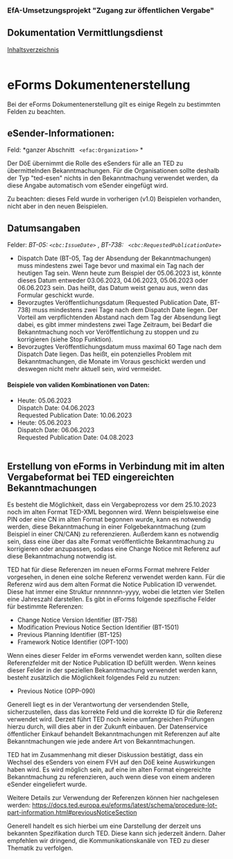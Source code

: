 ### EfA-Umsetzungsprojekt "Zugang zur öffentlichen Vergabe"
## Dokumentation Vermittlungsdienst
[Inhaltsverzeichnis](/documentation/documentation.md)
<br><br>

# eForms Dokumentenerstellung

Bei der eForms Dokumentenerstellung gilt es einige Regeln zu bestimmten Felden zu beachten.

## eSender-Informationen:

Feld: *ganzer Abschnitt ``` <efac:Organization>``` *

Der DöE übernimmt die Rolle des eSenders für alle an TED zu übermittelnden Bekanntmachungen. Für die Organisationen sollte deshalb der Typ "ted-esen" nichts in den Bekanntmachung verwendet werden, da diese Angabe automatisch vom eSender eingefügt wird. 

Zu beachten: dieses Feld wurde in vorherigen (v1.0) Beispielen vorhanden, nicht aber in den neuen Beispielen.
<br>

## Datumsangaben

Felder: *BT-05: ``` <cbc:IssueDate> ```* , *BT-738: ``` <cbc:RequestedPublicationDate>```*

- Dispatch Date (BT-05, Tag der Absendung der Bekanntmachungen) muss mindestens zwei Tage bevor und maximal ein Tag nach der heutigen Tag sein. Wenn heute zum Beispiel der 05.06.2023 ist, könnte dieses Datum entweder 03.06.2023, 04.06.2023, 05.06.2023 oder 06.06.2023 sein. Das heißt, das Datum weist genau aus, wenn das Formular geschickt wurde.
- Bevorzugtes Veröffentlichungsdatum (Requested Publication Date, BT-738) muss mindestens zwei Tage nach dem Dispatch Date liegen. Der Vorteil am verpflichtenden Abstand nach dem Tag der Absendung liegt dabei, es gibt immer mindestens zwei Tage Zeitraum, bei Bedarf die Bekanntmachung noch vor Veröffentlichung zu stoppen und zu korrigieren (siehe Stop Funktion).
- Bevorzugtes Veröffentlichungsdatum muss maximal 60 Tage nach dem Dispatch Date liegen. Das heißt, ein potenzielles Problem mit Bekanntmachungen, die Monate im Voraus geschickt werden und deswegen nicht mehr aktuell sein, wird vermeidet.

#### Beispiele von validen Kombinationen von Daten:

- Heute: 05.06.2023 <br>
Dispatch Date: 04.06.2023<br>
Requested Publication Date: 10.06.2023<br>
- Heute: 05.06.2023<br>
Dispatch Date: 06.06.2023<br>
Requested Publication Date: 04.08.2023
<br><br>

## Erstellung von eForms in Verbindung mit im alten Vergabeformat bei TED eingereichten Bekanntmachungen

Es besteht die Möglichkeit, dass ein Vergabeprozess vor dem 25.10.2023 noch im alten Format TED-XML begonnen wird. Wenn beispielsweise eine PIN oder eine CN im alten Format begonnen wurde, kann es notwendig werden, diese Bekanntmachung in einer Folgebekanntmachung (zum Beispiel in einer CN/CAN) zu referenzieren. Außerdem kann es notwendig sein, dass eine über das alte Format veröffentlichte Bekanntmachung zu korrigieren oder anzupassen, sodass eine Change Notice mit Referenz auf diese Bekanntmachung notwendig ist. 

TED hat für diese Referenzen im neuen eForms Format mehrere Felder vorgesehen, in denen eine solche Referenz verwendet werden kann. Für die Referenz wird aus dem alten Format die Notice Publication ID verwendet. Diese hat immer eine Struktur nnnnnnnn-yyyy, wobei die letzten vier Stellen eine Jahreszahl darstellen. Es gibt in eForms folgende spezifische Felder für bestimmte Referenzen: 

- Change Notice Version Identifier (BT-758)
- Modification Previous Notice Section Identifier (BT-1501)
- Previous Planning Identifier (BT-125)
- Framework Notice Identifier (OPT-100)

Wenn eines dieser Felder im eForms verwendet werden kann, sollten diese Referenzfelder mit der Notice Publication ID befüllt werden. Wenn keines dieser Felder in der speziellen Bekanntmachung verwendet werden kann, besteht zusätzlich die Möglichkeit folgendes Feld zu nutzen:
- Previous Notice (OPP-090)

Generell liegt es in der Verantwortung der versendenden Stelle, sicherzustellen, dass das korrekte Feld und die korrekte ID für die Referenz verwendet wird. Derzeit führt TED noch keine umfangreichen Prüfungen hierzu durch, will dies aber in der Zukunft einbauen. Der Datenservice öffentlicher Einkauf behandelt Bekanntmachungen mit Referenzen auf alte Bekanntmachungen wie jede andere Art von Bekanntmachungen. 

TED hat im Zusammenhang mit dieser Diskussion bestätigt, dass ein Wechsel des eSenders von einem FVH auf den DöE keine Auswirkungen haben wird. Es wird möglich sein, auf eine im alten Format eingereichte Bekanntmachung zu referenzieren, auch wenn diese von einem anderen eSender eingeliefert wurde. 

Weitere Details zur Verwendung der Referenzen können hier nachgelesen werden: https://docs.ted.europa.eu/eforms/latest/schema/procedure-lot-part-information.html#previousNoticeSection

Generell handelt es sich hierbei um eine Darstellung der derzeit uns bekannten Spezifikation durch TED. Diese kann sich jederzeit ändern. Daher empfehlen wir dringend, die Kommunikationskanäle von TED zu dieser Thematik zu verfolgen. 
